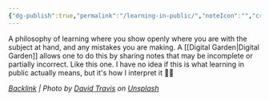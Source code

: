 ```yaml
---
{"dg-publish":true,"permalink":"/learning-in-public/","noteIcon":"","created":"2023-08-17T13:57:22","updated":"2023-08-20T12:41:02.640-04:00"}
---
```




A philosophy of learning where you show openly where you are with the subject at hand, and any mistakes you are making. A [[Digital Garden\|Digital Garden]]
allows one to do this by sharing notes that may be incomplete or partially incorrect. 
Like this one. I have no idea if this is what learning in public actually means, but it's how I interpret it 🤷🏻 

*[Backlink](https://unsplash.com/photos/5bYxXawHOQg) | Photo by [David Travis](https://unsplash.com/@dtravisphd?utm_source=Obsidian%20Image%20Inserter%20Plugin&utm_medium=referral) on [Unsplash](https://unsplash.com/?utm_source=Obsidian%20Image%20Inserter%20Plugin&utm_medium=referral)*

